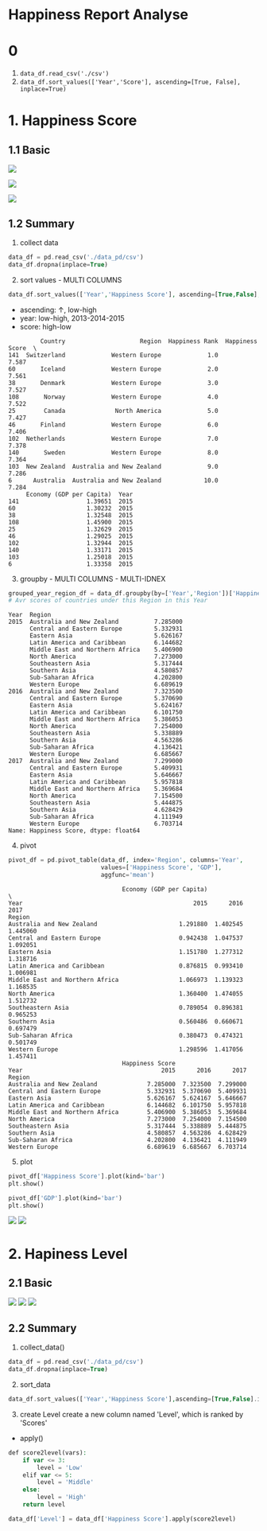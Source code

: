 # Happiness Report Analyse

# 0 
1. ```data_df.read_csv('./csv')```
2. ```data_df.sort_values(['Year','Score'], ascending=[True, False], inplace=True)```

# 1. Happiness Score
## 1.1 Basic

![](https://github.com/davidkorea/happiness_score/blob/master/images/task.png)

![](https://github.com/davidkorea/happiness_score/blob/master/images/groupby.png)

![](https://github.com/davidkorea/happiness_score/blob/master/images/pivot.png)

## 1.2 Summary

1. collect data
```php
data_df = pd.read_csv('./data_pd/csv')
data_df.dropna(inplace=True)
```
2. sort values - MULTI COLUMNS
```php
data_df.sort_values(['Year','Happiness Score'], ascending=[True,False], inplace=True)
```
  - ascending: ↑, low-high
  - year: low-high, 2013-2014-2015  
  - score: high-low

```
         Country                     Region  Happiness Rank  Happiness Score  \
141  Switzerland             Western Europe             1.0            7.587   
60       Iceland             Western Europe             2.0            7.561   
38       Denmark             Western Europe             3.0            7.527   
108       Norway             Western Europe             4.0            7.522   
25        Canada              North America             5.0            7.427   
46       Finland             Western Europe             6.0            7.406   
102  Netherlands             Western Europe             7.0            7.378   
140       Sweden             Western Europe             8.0            7.364   
103  New Zealand  Australia and New Zealand             9.0            7.286   
6      Australia  Australia and New Zealand            10.0            7.284   
     Economy (GDP per Capita)  Year  
141                   1.39651  2015  
60                    1.30232  2015  
38                    1.32548  2015  
108                   1.45900  2015  
25                    1.32629  2015  
46                    1.29025  2015  
102                   1.32944  2015  
140                   1.33171  2015  
103                   1.25018  2015  
6                     1.33358  2015  

```


3. groupby - MULTI COLUMNS - MULTI-IDNEX
```php
grouped_year_region_df = data_df.groupby(by=['Year','Region'])['Happiness Score'].mean()
# Avr scores of countries under this Region in this Year
```
```
Year  Region                         
2015  Australia and New Zealand          7.285000
      Central and Eastern Europe         5.332931
      Eastern Asia                       5.626167
      Latin America and Caribbean        6.144682
      Middle East and Northern Africa    5.406900
      North America                      7.273000
      Southeastern Asia                  5.317444
      Southern Asia                      4.580857
      Sub-Saharan Africa                 4.202800
      Western Europe                     6.689619
2016  Australia and New Zealand          7.323500
      Central and Eastern Europe         5.370690
      Eastern Asia                       5.624167
      Latin America and Caribbean        6.101750
      Middle East and Northern Africa    5.386053
      North America                      7.254000
      Southeastern Asia                  5.338889
      Southern Asia                      4.563286
      Sub-Saharan Africa                 4.136421
      Western Europe                     6.685667
2017  Australia and New Zealand          7.299000
      Central and Eastern Europe         5.409931
      Eastern Asia                       5.646667
      Latin America and Caribbean        5.957818
      Middle East and Northern Africa    5.369684
      North America                      7.154500
      Southeastern Asia                  5.444875
      Southern Asia                      4.628429
      Sub-Saharan Africa                 4.111949
      Western Europe                     6.703714
Name: Happiness Score, dtype: float64

```


4. pivot
```php
pivot_df = pd.pivot_table(data_df, index='Region', columns='Year', 
                          values=['Happiness Score', 'GDP'],
                          aggfunc='mean')                    
```

```
                                Economy (GDP per Capita)                      \
Year                                                2015      2016      2017   
Region                                                                         
Australia and New Zealand                       1.291880  1.402545  1.445060   
Central and Eastern Europe                      0.942438  1.047537  1.092051   
Eastern Asia                                    1.151780  1.277312  1.318716   
Latin America and Caribbean                     0.876815  0.993410  1.006981   
Middle East and Northern Africa                 1.066973  1.139323  1.168535   
North America                                   1.360400  1.474055  1.512732   
Southeastern Asia                               0.789054  0.896381  0.965253   
Southern Asia                                   0.560486  0.660671  0.697479   
Sub-Saharan Africa                              0.380473  0.474321  0.501749   
Western Europe                                  1.298596  1.417056  1.457411   
                                Happiness Score                      
Year                                       2015      2016      2017  
Region                                                               
Australia and New Zealand              7.285000  7.323500  7.299000  
Central and Eastern Europe             5.332931  5.370690  5.409931  
Eastern Asia                           5.626167  5.624167  5.646667  
Latin America and Caribbean            6.144682  6.101750  5.957818  
Middle East and Northern Africa        5.406900  5.386053  5.369684  
North America                          7.273000  7.254000  7.154500  
Southeastern Asia                      5.317444  5.338889  5.444875  
Southern Asia                          4.580857  4.563286  4.628429  
Sub-Saharan Africa                     4.202800  4.136421  4.111949  
Western Europe                         6.689619  6.685667  6.703714  

```

5. plot
```php
pivot_df['Happiness Score'].plot(kind='bar')
plt.show()

pivot_df['GDP'].plot(kind='bar')
plt.show()
```
![](https://github.com/davidkorea/happiness_score/blob/master/pivot_score.png)
![](https://github.com/davidkorea/happiness_score/blob/master/pivot_gdp.png)


# 2. Hapiness Level
## 2.1 Basic
![](https://github.com/davidkorea/happiness_score/blob/master/images/task2.jpg)
![](https://github.com/davidkorea/happiness_score/blob/master/images/apply.jpg)
![](https://github.com/davidkorea/happiness_score/blob/master/images/cut.jpg)

## 2.2 Summary
1. collect_data()
```php
data_df = pd.read_csv('./data_pd/csv')
data_df.dropna(inplace=True)
```
2. sort_data
```php
data_df.sort_values(['Year','Happiness Score'],ascending=[True,False].inplaxe=True)
```
3. create Level 
create a new column named 'Level', which is ranked by 'Scores'
  - apply()
  ```php
  def score2level(vars):
      if var <= 3:
          level = 'Low'
      elif var <= 5:
          level = 'Middle'
      else:
          level = 'High'
      return level

  data_df['Level'] = data_df['Happiness Score'].apply(score2level)
  ```
